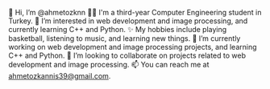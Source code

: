👋 Hi, I’m @ahmetozknn
👨‍💻 I'm a third-year Computer Engineering student in Turkey.
👀 I’m interested in web development and image processing, and currently learning C++ and Python.
✨ My hobbies include playing basketball, listening to music, and learning new things.
🌱 I’m currently working on web development and image processing projects, and learning C++ and Python.
💞️ I’m looking to collaborate on projects related to web development and image processing.
📫 You can reach me at ahmetozkannis39@gmail.com.

<!---
ahmetozknn/ahmetozknn is a ✨ special ✨ repository because its `README.md` (this file) appears on your GitHub profile.
You can click the Preview link to take a look at your changes.
--->
